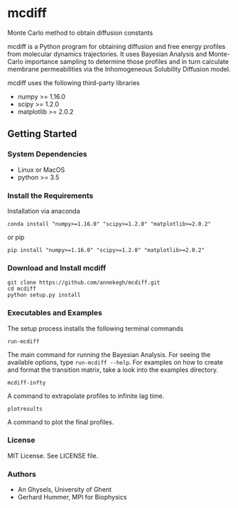 # mcdiff

Monte Carlo method to obtain diffusion constants

mcdiff is a Python program for obtaining diffusion and free energy profiles from molecular dynamics trajectories.
It uses Bayesian Analysis and Monte-Carlo importance sampling to determine those profiles and in turn calculate membrane
permeabilities via the Inhomogeneous Solubility Diffusion model.

mcdiff uses the following third-party libraries

- numpy >= 1.16.0
- scipy >= 1.2.0
- matplotlib >= 2.0.2

## Getting Started
### System Dependencies

- Linux or MacOS 
- python >= 3.5

### Install the Requirements 

Installation via anaconda

```
conda install "numpy>=1.16.0" "scipy>=1.2.0" "matplotlib>=2.0.2"
```

or pip

```
pip install "numpy>=1.16.0" "scipy>=1.2.0" "matplotlib>=2.0.2"
```

### Download and Install mcdiff

```
git clone https://github.com/annekegh/mcdiff.git
cd mcdiff
python setup.py install
```

### Executables and Examples

The setup process installs the following terminal commands 

```run-mcdiff```

The main command for running the Bayesian Analysis. For seeing the available options, 
type `run-mcdiff --help`. For examples on how to create and format the transition matrix,
take a look into the examples directory.

```mcdiff-infty```

A command to extrapolate profiles to infinite lag time.

```plotresults```

A command to plot the final profiles.

### License

MIT License. 
See LICENSE file.

### Authors
- An Ghysels, University of Ghent
- Gerhard Hummer, MPI for Biophysics


